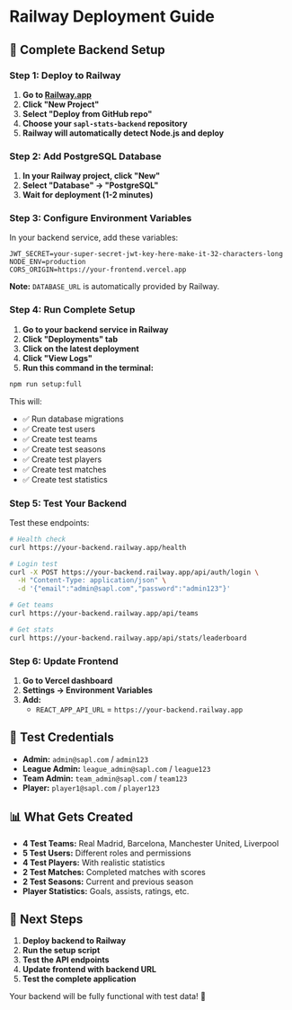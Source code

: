 # Railway Deployment Guide

## 🚀 Complete Backend Setup

### Step 1: Deploy to Railway

1. **Go to [Railway.app](https://railway.app)**
2. **Click "New Project"**
3. **Select "Deploy from GitHub repo"**
4. **Choose your `sapl-stats-backend` repository**
5. **Railway will automatically detect Node.js and deploy**

### Step 2: Add PostgreSQL Database

1. **In your Railway project, click "New"**
2. **Select "Database" → "PostgreSQL"**
3. **Wait for deployment (1-2 minutes)**

### Step 3: Configure Environment Variables

In your backend service, add these variables:

```env
JWT_SECRET=your-super-secret-jwt-key-here-make-it-32-characters-long
NODE_ENV=production
CORS_ORIGIN=https://your-frontend.vercel.app
```

**Note:** `DATABASE_URL` is automatically provided by Railway.

### Step 4: Run Complete Setup

1. **Go to your backend service in Railway**
2. **Click "Deployments" tab**
3. **Click on the latest deployment**
4. **Click "View Logs"**
5. **Run this command in the terminal:**

```bash
npm run setup:full
```

This will:

- ✅ Run database migrations
- ✅ Create test users
- ✅ Create test teams
- ✅ Create test seasons
- ✅ Create test players
- ✅ Create test matches
- ✅ Create test statistics

### Step 5: Test Your Backend

Test these endpoints:

```bash
# Health check
curl https://your-backend.railway.app/health

# Login test
curl -X POST https://your-backend.railway.app/api/auth/login \
  -H "Content-Type: application/json" \
  -d '{"email":"admin@sapl.com","password":"admin123"}'

# Get teams
curl https://your-backend.railway.app/api/teams

# Get stats
curl https://your-backend.railway.app/api/stats/leaderboard
```

### Step 6: Update Frontend

1. **Go to Vercel dashboard**
2. **Settings → Environment Variables**
3. **Add:**
   - `REACT_APP_API_URL` = `https://your-backend.railway.app`

## 🔑 Test Credentials

- **Admin:** `admin@sapl.com` / `admin123`
- **League Admin:** `league_admin@sapl.com` / `league123`
- **Team Admin:** `team_admin@sapl.com` / `team123`
- **Player:** `player1@sapl.com` / `player123`

## 📊 What Gets Created

- **4 Test Teams:** Real Madrid, Barcelona, Manchester United, Liverpool
- **5 Test Users:** Different roles and permissions
- **4 Test Players:** With realistic statistics
- **2 Test Matches:** Completed matches with scores
- **2 Test Seasons:** Current and previous season
- **Player Statistics:** Goals, assists, ratings, etc.

## 🎯 Next Steps

1. **Deploy backend to Railway**
2. **Run the setup script**
3. **Test the API endpoints**
4. **Update frontend with backend URL**
5. **Test the complete application**

Your backend will be fully functional with test data! 🚀
